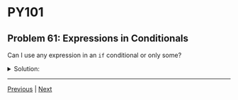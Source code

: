 # PY101
## Problem 61: Expressions in Conditionals

Can I use any expression in an `if` conditional or only some?

<details>
<summary>Solution:</summary>

Yes, you can use any expression in an `if` conditional. Python will evaluate the expression and check its truthiness.

The expression doesn't have to be a boolean. It can be any expression that evaluates to a value. Python will then check if that value is truthy or falsy.

Examples:
```python
# Comparison expression (evaluates to bool):
if x > 5:
    print("Greater than 5")

# Arithmetic expression (evaluates to number):
if x + 10:  # Truthy if result is non-zero
    print("Sum is non-zero")

# String expression:
if "hello".upper():  # Evaluates to "HELLO", which is truthy
    print("Truthy string")

# Function call expression:
if len([]):  # Evaluates to 0, which is falsy
    print("Won't print")

# Variable expression:
if my_list:  # Evaluates to whatever my_list references
    print("my_list is truthy")
```

</details>

---

[Previous](060.md) | [Next](062.md)

